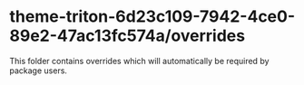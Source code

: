 # theme-triton-6d23c109-7942-4ce0-89e2-47ac13fc574a/overrides

This folder contains overrides which will automatically be required by package users.
